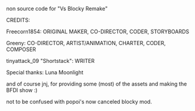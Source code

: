 non source code for "Vs Blocky Remake"

CREDITS:

Freecorn1854: ORIGINAL MAKER, CO-DIRECTOR, CODER, STORYBOARDS

Greeny: CO-DIRECTOR, ARTIST/ANIMATION, CHARTER, CODER, COMPOSER

tinyattack_09 "Shortstack": WRITER


Special thanks:
Luna Moonlight

and of course jnj, for providing some (most) of the assets and making the BFDI show :)

not to be confused with popoi's now canceled blocky mod.
